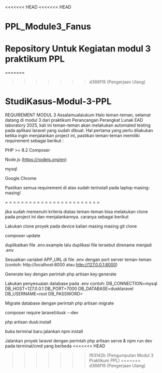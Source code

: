 <<<<<<< HEAD
<<<<<<< HEAD
# PPL_Module3_Fanus
Repository Untuk Kegiatan modul 3 praktikum PPL
=======
=======
>>>>>>> d366f19 (Pengerjaan Ulang)
# StudiKasus-Modul-3-PPL
REQUIREMENT MODUL 3
Assalamualaiukum 
Halo teman-teman, selamat datang di modul 3 dari praktikum Perancangan Perangkat Lunak EAD laboratory 2025, kali ini teman-teman akan melakukan automated testing pada aplikasi laravel yang sudah dibuat. Hal pertama yang perlu dilakukan ketika ingin menjalankan project ini, pastikan teman-teman memiliki requirement sebagai berikut :

PHP >= 8.2
Composer

Node.js (https://nodejs.org/en)

mysql

Google Chrome

Pastikan semua requirement di atas sudah terinstall pada laptop masing-masing!


= = = = = = = = = = = = = = = = = = = = = = = =

jika sudah memenuhi kriteria diatas teman-teman bisa melakukan clone pada project ini dan menjalankannya. caranya sebagai berikut 

Lakukan clone proyek pada device kalian masing masing git clone

composer update

duplikatkan file .env.example lalu duplikasi file tersebut direname menjadi .env 

Sesuaikan variabel APP_URL di file .env dengan port server teman-teman (contoh: http://localhost:8000 atau http://127.0.0.1:8000)

Generate key dengan perintah php artisan key:generate

Lakukan penyesuaian database pada .env 
contoh: DB_CONNECTION=mysql DB_HOST=127.0.0.1 DB_PORT=7000 DB_DATABASE=dusklaravel DB_USERNAME=root DB_PASSWORD=

Migrate database dengan perintah php artisan migrate

composer require laravel/dusk --dev

php artisan dusk:install

buka terminal baru jalankan npm install

Jalankan proyek laravel dengan perintah php artisan serve & npm run dev pada terminal/cmd yang berbeda
<<<<<<< HEAD
>>>>>>> f93142b (Pengumpulan Modul 3 Praktikum PPL)
=======
>>>>>>> d366f19 (Pengerjaan Ulang)
